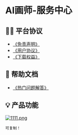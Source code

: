 # AI画师-服务中心
## 👨‍💻 平台协议

- <a href="https://docs.qq.com/doc/p/7b8777d1a7858b26dde3bf2da20a031d68cd45db">《免责声明》</a>
- <a href="https://docs.qq.com/doc/p/d7a5ed6e36c4710454b50662ffbe4bcb99ba471f?u=3db57e6c816a428083f60f832acc8120">《用户协议》</a>
- <a href="https://docs.qq.com/doc/p/3187b051cb697eb810a8bb10eb840a28e8ab659b">《下载权益》</a>

## 🚀 帮助文档

- <a href="https://docs.qq.com/doc/p/6d62fc41adeea9f9a0e1975d1cb8f7277b2293df">《热门问题解答》</a>

## 💡 产品功能
<a href="https://sm.ms/image/bD7iEZJeB3cFk58" target="_blank"><img src="https://s2.loli.net/2024/01/31/bD7iEZJeB3cFk58.png" alt="1111.png"></a>



```
可复制！
```

